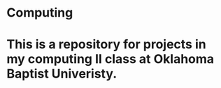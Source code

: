# Computing
# This is a repository for projects in my computing II class at Oklahoma Baptist Univeristy.
